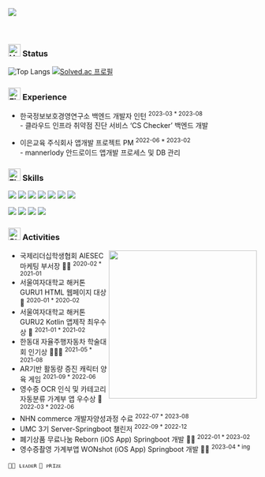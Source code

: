 </br><br/>
<img src="https://capsule-render.vercel.app/api?text=𝗛𝘆𝗲𝗿𝗶𝗺🌩️&fontColor=50bcdf&type=soft&color=FFFFFF00&animation=Transparent&fontSize=100&&desc=Backend-Developer&descSize=20&descAlign=50&descAlignY=90"/></center>
<br/><br/><br/>

### <img src="https://raw.githubusercontent.com/Tarikul-Islam-Anik/Animated-Fluent-Emojis/master/Emojis/Hand%20gestures/Hand%20with%20Fingers%20Splayed%20Light%20Skin%20Tone.png" alt="Hand with Fingers Splayed Light Skin Tone" width="25" height="25" />  Status
![Top Langs](https://github-readme-stats.vercel.app/api/top-langs/?username=hyerimmy&hide=jupyter+notebook&layout=compact&theme=blue-green)
[![Solved.ac
프로필](http://mazassumnida.wtf/api/generate_badge?boj=hyerimland)](https://solved.ac/hyerimland)


### <img src="https://raw.githubusercontent.com/Tarikul-Islam-Anik/Animated-Fluent-Emojis/master/Emojis/Travel%20and%20places/Fire.png" alt="Fire" width="25" height="25" /> Experience
- 한국정보보호경영연구소 백엔드 개발자 인턴 <sup>2023-03 * 2023-08</sup>
	<br> - 클라우드 인프라 취약점 진단 서비스 ‘CS Checker’ 백엔드 개발

- 이은교육 주식회사 앱개발 프로젝트 PM <sup>2022-06 * 2023-02</sup>
	<br> - mannerlody 안드로이드 앱개발 프로세스 및 DB 관리


### <img src="https://raw.githubusercontent.com/Tarikul-Islam-Anik/Animated-Fluent-Emojis/master/Emojis/Travel%20and%20places/Flying%20Saucer.png" alt="Flying Saucer" width="25" height="25" /> Skills
<img src="https://img.shields.io/badge/Java-ED8B00?style=for-the-badge&logo=openjdk&logoColor=white"/></t>
<img src="https://img.shields.io/badge/Kotlin-0095D5?&style=for-the-badge&logo=kotlin&logoColor=white"/> 
<img src="https://img.shields.io/badge/Python-3776AB?style=for-the-badge&logo=python&logoColor=white"/> 
<img src="https://img.shields.io/badge/Spring-6DB33F?style=for-the-badge&logo=spring&logoColor=white"/> 
<img src="https://img.shields.io/badge/MySQL-00000F?style=for-the-badge&logo=mysql&logoColor=white"/> 
<img src="https://img.shields.io/badge/Microsoft_Azure-0089D6?style=for-the-badge&logo=microsoft-azure&logoColor=white"/> 
<img src="https://img.shields.io/badge/Amazon_AWS-FF9900?style=for-the-badge&logo=amazonaws&logoColor=white"/> 

<img src="https://img.shields.io/badge/정보처리기사-CEF279?style=for-the-badge&logo=coveralls&logoColor=black"/> </t>
<img src="https://img.shields.io/badge/SQLD-FAED7D?style=for-the-badge&logo=coveralls&logoColor=black"/>
<img src="https://img.shields.io/badge/리눅스마스터2급-B2EBF4?style=for-the-badge&logo=coveralls&logoColor=black"/>
<img src="https://img.shields.io/badge/네트워크관리사2급-FFAAE7?style=for-the-badge&logo=coveralls&logoColor=black"/>


### <img src="https://raw.githubusercontent.com/Tarikul-Islam-Anik/Animated-Fluent-Emojis/master/Emojis/Travel%20and%20places/Star.png" alt="Star" width="25" height="25" /> Activities

<img src="https://i.pinimg.com/564x/b5/31/23/b53123873931e83ed3aab77adec3b281.jpg" align="right" height="300px" width="300px"/>

- 국제리더십학생협회 AIESEC 마케팅 부서장 🙋🏼 <sup>2020-02 * 2021-01
- 서울여자대학교 해커톤 GURU1 HTML 웹페이지 대상 🏅 <sup>2020-01 * 2020-02 
- 서울여자대학교 해커톤 GURU2 Kotlin 앱제작 최우수상 🏅 <sup>2021-01 * 2021-02
- 한동대 자율주행자동차 학술대회 인기상 🙋🏼🏅 <sup>2021-05 * 2021-08
- AR기반 활동량 증진 캐릭터 양육 게임 <sup>2021-09 * 2022-06
- 영수증 OCR 인식 및 카테고리 자동분류 가계부 앱 우수상 🏅 <sup>2022-03 * 2022-06 
- NHN commerce 개발자양성과정 수료 <sup>2022-07 * 2023-08
- UMC 3기 Server-Springboot 챌린저 <sup>2022-09 * 2022-12
- 폐기상품 무료나눔 Reborn (iOS App) Springboot 개발 🙋🏼 <sup>2022-01 * 2023-02
- 영수증촬영 가계부앱 WONshot (iOS App) Springboot 개발 🙋🏼 <sup>2023-04 * ing

`🙋🏼 ʟᴇᴀᴅᴇʀ` `🏅 ᴘʀɪᴢᴇ`
